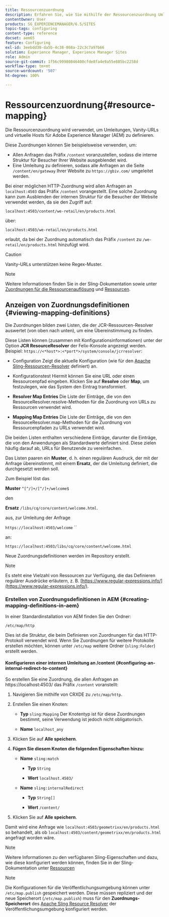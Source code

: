 ```yaml
---
title: Ressourcenzuordnung
description: Erfahren Sie, wie Sie mithilfe der Ressourcenzuordnung Umleitungen, Vanity-URLs und virtuelle Hosts für Adobe Experience Manager definieren.
contentOwner: User
products: SG_EXPERIENCEMANAGER/6.5/SITES
topic-tags: configuring
content-type: reference
docset: aem65
feature: Configuring
exl-id: 3eebdd38-da5b-4c38-868a-22c3c7a97b66
solution: Experience Manager, Experience Manager Sites
role: Admin
source-git-commit: 1f56c99980846400cfde8fa4e9a55e885bc2258d
workflow-type: tm+mt
source-wordcount: '507'
ht-degree: 100%

---
```


# Ressourcenzuordnung{#resource-mapping}

Die Ressourcenzuordnung wird verwendet, um Umleitungen, Vanity-URLs und virtuelle Hosts für Adobe Experience Manager (AEM) zu definieren.

Diese Zuordnungen können Sie beispielsweise verwenden, um:

* Allen Anfragen das Präfix `/content` voranzustellen, sodass die interne Struktur für Besucher Ihrer Website ausgeblendet wird.
* Eine Umleitung zu definieren, sodass alle Anfragen an die Seite `/content/en/gateway` Ihrer Website zu `https://gbiv.com/` umgeleitet werden.

Bei einer möglichen HTTP-Zuordnung wird allen Anfragen an `localhost:4503` das Präfix `/content` vorangestellt. Eine solche Zuordnung kann zum Ausblenden der internen Struktur für die Besucher der Website verwendet werden, da sie den Zugriff auf:

`localhost:4503/content/we-retail/en/products.html`

über:

`localhost:4503/we-retail/en/products.html`

erlaubt, da bei der Zuordnung automatisch das Präfix `/content` zu `/we-retail/en/products.html` hinzufügt wird.

>[!CAUTION]
>
>Vanity-URLs unterstützen keine Regex-Muster.

>[!NOTE]
>
>Weitere Informationen finden Sie in der Sling-Dokumentation sowie unter [Zuordnungen für die Ressourcenauflösung](https://sling.apache.org/documentation/the-sling-engine/mappings-for-resource-resolution.html) und [Ressourcen](https://sling.apache.org/documentation/the-sling-engine/resources.html).

## Anzeigen von Zuordnungsdefinitionen {#viewing-mapping-definitions}

Die Zuordnungen bilden zwei Listen, die der JCR-Ressourcen-Resolver auswertet (von oben nach unten), um eine Übereinstimmung zu finden.

Diese Listen können (zusammen mit Konfigurationsinformationen) unter der Option **JCR ResourceResolver** der Felix-Konsole angezeigt werden. Beispiel: `https://<*host*>:<*port*>/system/console/jcrresolver`:

* Configuration
Zeigt die aktuelle Konfiguration (wie für den [Apache Sling-Ressourcen-Resolver](/help/sites-deploying/osgi-configuration-settings.md#apacheslingresourceresolver) definiert) an.

* Konfigurationstest
Hiermit können Sie eine URL oder einen Ressourcenpfad eingeben. Klicken Sie auf **Resolve** oder **Map**, um festzulegen, wie das System den Eintrag transformiert.

* **Resolver Map Entries**
Die Liste der Einträge, die von den ResourceResolver.resolve-Methoden für die Zuordnung von URLs zu Ressourcen verwendet wird.

* **Mapping Map Entries**
Die Liste der Einträge, die von den ResourceResolver.map-Methoden für die Zuordnung von Ressourcenpfaden zu URLs verwendet wird.

Die beiden Listen enthalten verschiedene Einträge, darunter die Einträge, die von den Anwendungen als Standardwerte definiert sind. Diese zielen häufig darauf ab, URLs für Benutzende zu vereinfachen.

Das Listen paaren ein **Muster**, d. h. einen regulären Ausdruck, der mit der Anfrage übereinstimmt, mit einem **Ersatz**, der die Umleitung definiert, die durchgesetzt werden soll.

Zum Beispiel löst das

**Muster** `^[^/]+/[^/]+/welcome$`

den

**Ersatz** `/libs/cq/core/content/welcome.html`.

aus, zur Umleitung der Anfrage

`https://localhost:4503/welcome` ``

an:

`https://localhost:4503/libs/cq/core/content/welcome.html`

Neue Zuordnungsdefinitionen werden im Repository erstellt.

>[!NOTE]
>
>Es steht eine Vielzahl von Ressourcen zur Verfügung, die das Definieren regulärer Ausdrücke erläutern, z. B. [https://www.regular-expressions.info/](https://www.regular-expressions.info/).

### Erstellen von Zuordnungsdefinitionen in AEM {#creating-mapping-definitions-in-aem}

In einer Standardinstallation von AEM finden Sie den Ordner:

`/etc/map/http`

Dies ist die Struktur, die beim Definieren von Zuordnungen für das HTTP-Protokoll verwendet wird. Wenn Sie Zuordnungen für weitere Protokolle erstellen möchten, können unter `/etc/map` weitere Ordner (`sling:Folder`) erstellt werden.

#### Konfigurieren einer internen Umleitung an /content {#configuring-an-internal-redirect-to-content}

So erstellen Sie eine Zuordnung, die allen Anfragen an https://localhost:4503/ das Präfix `/content` voranstellt:

1. Navigieren Sie mithilfe von CRXDE zu `/etc/map/http`.

1. Erstellen Sie einen Knoten:

   * **Typ** `sling:Mapping`
Der Knotentyp ist für diese Zuordnungen bestimmt, seine Verwendung ist jedoch nicht obligatorisch.

   * **Name** `localhost_any`

1. Klicken Sie auf **Alle speichern**.
1. **Fügen Sie diesem Knoten die folgenden Eigenschaften hinzu:**

   * **Name** `sling:match`

      * **Typ** `String`

      * **Wert** `localhost.4503/`

   * **Name** `sling:internalRedirect`

      * **Typ** `String[]`

      * **Wert** `/content/`

1. Klicken Sie auf **Alle speichern**.

Damit wird eine Anfrage wie 
`localhost:4503/geometrixx/en/products.html`
so behandelt, als ob
`localhost:4503/content/geometrixx/en/products.html`
angefragt worden wäre.

>[!NOTE]
>
>Weitere Informationen zu den verfügbaren Sling-Eigenschaften und dazu, wie diese konfiguriert werden können, finden Sie in der Sling-Dokumentation unter [Ressourcen](https://sling.apache.org/documentation/the-sling-engine/resources.html)

>[!NOTE]
>
>Die Konfigurationen für die Veröffentlichungsumgebung können unter `/etc/map.publish` gespeichert werden. Diese müssen repliziert und der neue Speicherort (`/etc/map.publish`) muss für den **Zuordnungs-Speicherort** des [Apache Sling Resource Resolver](/help/sites-deploying/osgi-configuration-settings.md#apacheslingresourceresolver) der Veröffentlichungsumgebung konfiguriert werden.
